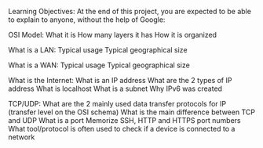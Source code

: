 Learning Objectives:
At the end of this project, you are expected to be able to explain to anyone, without the help of Google:

OSI Model:
What it is
How many layers it has
How it is organized

What is a LAN:
Typical usage
Typical geographical size

What is a WAN:
Typical usage
Typical geographical size

What is the Internet:
What is an IP address
What are the 2 types of IP address
What is localhost
What is a subnet
Why IPv6 was created

TCP/UDP:
What are the 2 mainly used data transfer protocols for IP (transfer level on the OSI schema)
What is the main difference between TCP and UDP
What is a port
Memorize SSH, HTTP and HTTPS port numbers
What tool/protocol is often used to check if a device is connected to a network
